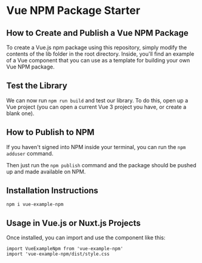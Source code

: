 # Vue NPM Package Starter

## How to Create and Publish a Vue NPM Package
To create a Vue.js npm package using this repository, simply modify the contents of the lib folder in the root directory. Inside, you'll find an example of a Vue component that you can use as a template for building your own Vue NPM package.

## Test the Library
We can now run `npm run build` and test our library. To do this, open up a Vue project (you can open a current Vue 3 project you have, or create a blank one).

## How to Publish to NPM

If you haven't signed into NPM inside your terminal, you can run the `npm adduser` command.

Then just run the `npm publish` command and the package should be pushed up and made available on NPM.

## Installation Instructions

`npm i vue-example-npm`

## Usage in Vue.js or Nuxt.js Projects
Once installed, you can import and use the component like this:

`import VueExampleNpm from 'vue-example-npm'` <br>
`import 'vue-example-npm/dist/style.css`
